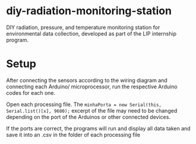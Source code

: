 # diy-radiation-monitoring-station
DIY radiation, pressure, and temperature monitoring station for environmental data collection, developed as part of the LIP internship program.

# Setup
After connecting the sensors according to the wiring diagram and connecting each Arduino/ microprocessor, run the respective Arduino codes for each one.

Open each processing file. The `minhaPorta = new Serial(this, Serial.list()[x], 9600);` excerpt of the file may need to be changed depending on the port of the Arduinos or other connected devices.

If the ports are correct, the programs will run and display all data taken and save it into an .csv in the folder of each processing file
